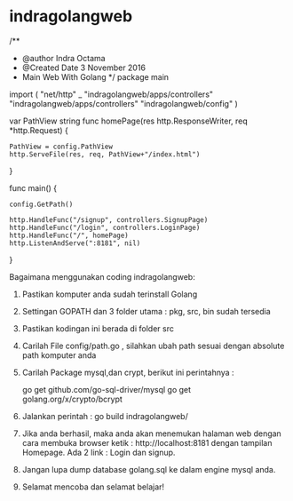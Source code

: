 # indragolangweb

/**
 * @author Indra Octama
 * @Created Date 3 November 2016
 * Main Web With Golang
 */
package main

import (
	"net/http"
	_ "indragolangweb/apps/controllers"
	"indragolangweb/apps/controllers"
	"indragolangweb/config"
)

var PathView string
func homePage(res http.ResponseWriter, req *http.Request) {

	PathView = config.PathView
	http.ServeFile(res, req, PathView+"/index.html")
}

func main() {

	config.GetPath()

	http.HandleFunc("/signup", controllers.SignupPage)
	http.HandleFunc("/login", controllers.LoginPage)
	http.HandleFunc("/", homePage)
	http.ListenAndServe(":8181", nil)
}

Bagaimana menggunakan coding indragolangweb:

1. Pastikan komputer anda sudah terinstall Golang
2. Settingan GOPATH dan 3 folder utama : pkg, src, bin sudah tersedia
3. Pastikan kodingan ini berada di folder src
4. Carilah File config/path.go , silahkan ubah path sesuai dengan absolute path komputer anda
4. Carilah Package mysql,dan crypt, berikut ini perintahnya :

    go get github.com/go-sql-driver/mysql
    go get golang.org/x/crypto/bcrypt

5. Jalankan perintah : go build indragolangweb/
6. Jika anda berhasil, maka anda akan menemukan halaman web dengan cara membuka browser ketik : http://localhost:8181
    dengan tampilan Homepage. Ada 2 link : Login dan signup.
7. Jangan lupa dump database golang.sql ke dalam engine mysql anda.
8. Selamat mencoba dan selamat belajar!

